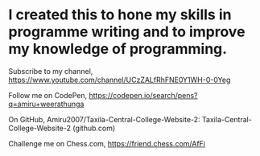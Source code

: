 # I created this to hone my skills in programme writing and to improve my knowledge of programming.

Subscribe to my channel,
https://www.youtube.com/channel/UCzZALfRhFNE0Y1WH-0-0Yeg

Follow me on CodePen,
https://codepen.io/search/pens?q=amiru+weerathunga

On GitHub,
Amiru2007/Taxila-Central-College-Website-2: Taxila-Central-College-Website-2 (github.com)

Challenge me on Chess.com,
https://friend.chess.com/AfFi
